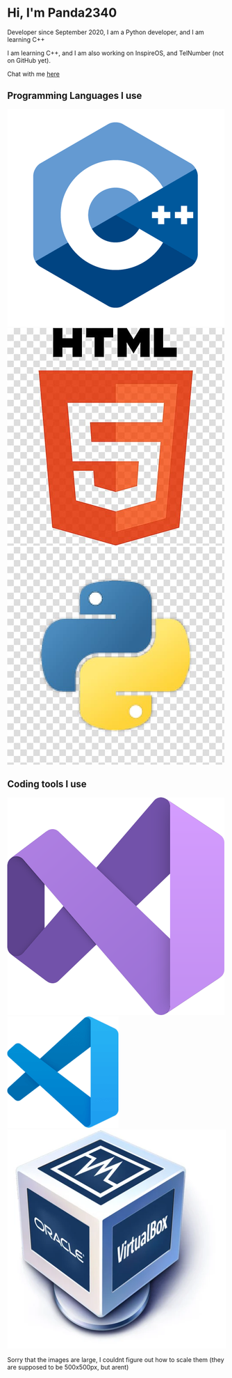 <h1>Hi, I'm Panda2340</h1>
<p>Developer since September 2020, I am a Python developer, and I am learning C++</p>
<p>I am learning C++, and I am also working on InspireOS, and TelNumber (not on GitHub yet).</p>
<p>Chat with me <a href="https://github.com/Panda2340/Panda2340/discussions">here</a></p>
<h2>Programming Languages I use</h2>
<img src="https://github.com/Panda2340/Panda2340/blob/main/c++logo.png?raw=true" alt="c++logo.png"/>
<img src="https://github.com/Panda2340/Panda2340/blob/main/htmllogo.png?raw=true" alt="htmllogo.png"/>
<img src="https://github.com/Panda2340/Panda2340/blob/main/pythonlogo.jpg?raw=true" alt="pythonlogo.jpg"/>
<h2>Coding tools I use</h2>
<img src="https://github.com/Panda2340/Panda2340/blob/main/vs2022logo.png?raw=true" alt="vs2022logo.png"/>
<img src="https://github.com/Panda2340/Panda2340/blob/main/vscode-logo.png?raw=true" alt="vscode-logo.png"/>
<img src="https://github.com/Panda2340/Panda2340/blob/main/virtualboxlogo.png?raw=true" alt="virtualboxlogo.png"/>
<p>Sorry that the images are large, I couldnt figure out how to scale them (they are supposed to be 500x500px, but arent)</p>
